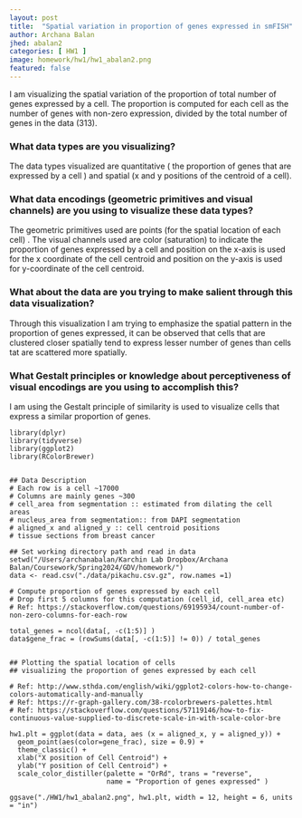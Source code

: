 ```yaml
---
layout: post
title:  "Spatial variation in proportion of genes expressed in smFISH"
author: Archana Balan
jhed: abalan2
categories: [ HW1 ]
image: homework/hw1/hw1_abalan2.png
featured: false
---
```

I am visualizing the spatial variation of the proportion of total number of genes expressed by a cell. The proportion is computed for 
each cell as the number of genes with non-zero expression, divided by the total number of genes in the data (313).

### What data types are you visualizing?
The data types visualized are quantitative ( the proportion of genes that are expressed by a cell ) and spatial (x and y positions of 
the centroid of a cell).  

### What data encodings (geometric primitives and visual channels) are you using to visualize these data types?
The geometric primitives used are points (for the spatial location of each cell) . The visual channels used are color (saturation) to 
indicate the proportion of genes expressed by a cell and position on the x-axis is used for the x coordinate of the cell centroid and 
position on the y-axis is used for y-coordinate of the cell centroid. 

### What about the data are you trying to make salient through this data visualization? 
Through this visualization I am trying to emphasize the spatial pattern in the proportion of genes expressed, it can be observed that 
cells that are clustered closer spatially tend to express lesser number of genes than cells tat are scattered more spatially. 

### What Gestalt principles or knowledge about perceptiveness of visual encodings are you using to accomplish this?
I am using the Gestalt principle of similarity is used to visualize cells that express a similar proportion of genes. 

```{r}
library(dplyr)
library(tidyverse)
library(ggplot2)
library(RColorBrewer)


## Data Description
# Each row is a cell ~17000
# Columns are mainly genes ~300
# cell_area from segmentation :: estimated from dilating the cell areas
# nucleus_area from segmentation:: from DAPI segmentation
# aligned_x and aligned_y :: cell centroid positions
# tissue sections from breast cancer 

## Set working directory path and read in data
setwd("/Users/archanabalan/Karchin Lab Dropbox/Archana Balan/Coursework/Spring2024/GDV/homework/")
data <- read.csv("./data/pikachu.csv.gz", row.names =1)

# Compute proportion of genes expressed by each cell
# Drop first 5 columns for this computation (cell_id, cell_area etc)
# Ref: https://stackoverflow.com/questions/69195934/count-number-of-non-zero-columns-for-each-row

total_genes = ncol(data[, -c(1:5)] )
data$gene_frac = (rowSums(data[, -c(1:5)] != 0)) / total_genes


## Plotting the spatial location of cells
## visualizing the proportion of genes expressed by each cell

# Ref: http://www.sthda.com/english/wiki/ggplot2-colors-how-to-change-colors-automatically-and-manually
# Ref: https://r-graph-gallery.com/38-rcolorbrewers-palettes.html
# Ref: https://stackoverflow.com/questions/57119146/how-to-fix-continuous-value-supplied-to-discrete-scale-in-with-scale-color-bre

hw1.plt = ggplot(data = data, aes (x = aligned_x, y = aligned_y)) +
  geom_point(aes(color=gene_frac), size = 0.9) +
  theme_classic() +
  xlab("X position of Cell Centroid") +
  ylab("Y position of Cell Centroid") +
  scale_color_distiller(palette = "OrRd", trans = "reverse", 
                        name = "Proportion of genes expressed" ) 

ggsave("./HW1/hw1_abalan2.png", hw1.plt, width = 12, height = 6, units = "in")



```

